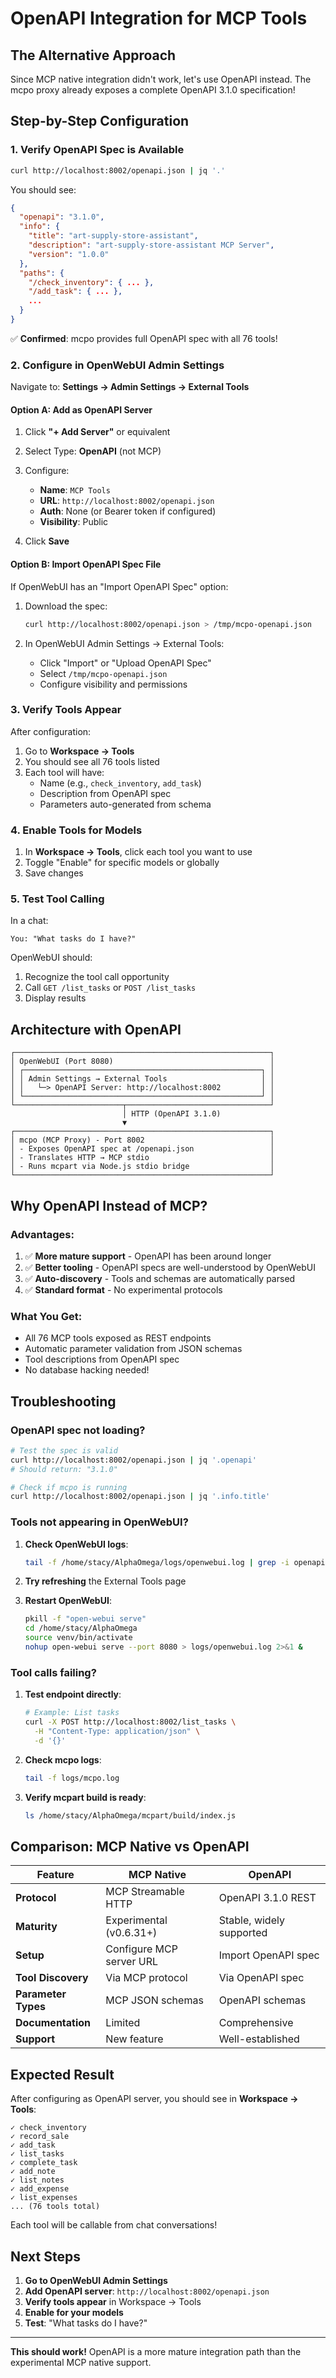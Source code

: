 # OpenAPI Integration for MCP Tools

## The Alternative Approach

Since MCP native integration didn't work, let's use OpenAPI instead. The mcpo proxy already exposes a complete OpenAPI 3.1.0 specification!

## Step-by-Step Configuration

### 1. Verify OpenAPI Spec is Available

```bash
curl http://localhost:8002/openapi.json | jq '.'
```

You should see:
```json
{
  "openapi": "3.1.0",
  "info": {
    "title": "art-supply-store-assistant",
    "description": "art-supply-store-assistant MCP Server",
    "version": "1.0.0"
  },
  "paths": {
    "/check_inventory": { ... },
    "/add_task": { ... },
    ...
  }
}
```

✅ **Confirmed**: mcpo provides full OpenAPI spec with all 76 tools!

### 2. Configure in OpenWebUI Admin Settings

Navigate to: **Settings → Admin Settings → External Tools**

#### Option A: Add as OpenAPI Server

1. Click **"+ Add Server"** or equivalent
2. Select Type: **OpenAPI** (not MCP)
3. Configure:
   - **Name**: `MCP Tools`
   - **URL**: `http://localhost:8002/openapi.json`
   - **Auth**: None (or Bearer token if configured)
   - **Visibility**: Public

4. Click **Save**

#### Option B: Import OpenAPI Spec File

If OpenWebUI has an "Import OpenAPI Spec" option:

1. Download the spec:
   ```bash
   curl http://localhost:8002/openapi.json > /tmp/mcpo-openapi.json
   ```

2. In OpenWebUI Admin Settings → External Tools:
   - Click "Import" or "Upload OpenAPI Spec"
   - Select `/tmp/mcpo-openapi.json`
   - Configure visibility and permissions

### 3. Verify Tools Appear

After configuration:

1. Go to **Workspace → Tools**
2. You should see all 76 tools listed
3. Each tool will have:
   - Name (e.g., `check_inventory`, `add_task`)
   - Description from OpenAPI spec
   - Parameters auto-generated from schema

### 4. Enable Tools for Models

1. In **Workspace → Tools**, click each tool you want to use
2. Toggle "Enable" for specific models or globally
3. Save changes

### 5. Test Tool Calling

In a chat:
```
You: "What tasks do I have?"
```

OpenWebUI should:
1. Recognize the tool call opportunity
2. Call `GET /list_tasks` or `POST /list_tasks`
3. Display results

## Architecture with OpenAPI

```
┌─────────────────────────────────────────────────────────┐
│ OpenWebUI (Port 8080)                                   │
│ ┌─────────────────────────────────────────────────────┐ │
│ │ Admin Settings → External Tools                     │ │
│ │   └─> OpenAPI Server: http://localhost:8002         │ │
│ └─────────────────────────────────────────────────────┘ │
└────────────────────────┬────────────────────────────────┘
                         │ HTTP (OpenAPI 3.1.0)
                         ▼
┌─────────────────────────────────────────────────────────┐
│ mcpo (MCP Proxy) - Port 8002                            │
│ - Exposes OpenAPI spec at /openapi.json                 │
│ - Translates HTTP → MCP stdio                           │
│ - Runs mcpart via Node.js stdio bridge                  │
└─────────────────────────────────────────────────────────┘
```

## Why OpenAPI Instead of MCP?

### Advantages:
1. ✅ **More mature support** - OpenAPI has been around longer
2. ✅ **Better tooling** - OpenAPI specs are well-understood by OpenWebUI
3. ✅ **Auto-discovery** - Tools and schemas are automatically parsed
4. ✅ **Standard format** - No experimental protocols

### What You Get:
- All 76 MCP tools exposed as REST endpoints
- Automatic parameter validation from JSON schemas
- Tool descriptions from OpenAPI spec
- No database hacking needed!

## Troubleshooting

### OpenAPI spec not loading?

```bash
# Test the spec is valid
curl http://localhost:8002/openapi.json | jq '.openapi'
# Should return: "3.1.0"

# Check if mcpo is running
curl http://localhost:8002/openapi.json | jq '.info.title'
```

### Tools not appearing in OpenWebUI?

1. **Check OpenWebUI logs**:
   ```bash
   tail -f /home/stacy/AlphaOmega/logs/openwebui.log | grep -i openapi
   ```

2. **Try refreshing** the External Tools page

3. **Restart OpenWebUI**:
   ```bash
   pkill -f "open-webui serve"
   cd /home/stacy/AlphaOmega
   source venv/bin/activate
   nohup open-webui serve --port 8080 > logs/openwebui.log 2>&1 &
   ```

### Tool calls failing?

1. **Test endpoint directly**:
   ```bash
   # Example: List tasks
   curl -X POST http://localhost:8002/list_tasks \
     -H "Content-Type: application/json" \
     -d '{}'
   ```

2. **Check mcpo logs**:
   ```bash
   tail -f logs/mcpo.log
   ```

3. **Verify mcpart build is ready**:
   ```bash
   ls /home/stacy/AlphaOmega/mcpart/build/index.js
   ```

## Comparison: MCP Native vs OpenAPI

| Feature | MCP Native | OpenAPI |
|---------|------------|---------|
| **Protocol** | MCP Streamable HTTP | OpenAPI 3.1.0 REST |
| **Maturity** | Experimental (v0.6.31+) | Stable, widely supported |
| **Setup** | Configure MCP server URL | Import OpenAPI spec |
| **Tool Discovery** | Via MCP protocol | Via OpenAPI spec |
| **Parameter Types** | MCP JSON schemas | OpenAPI schemas |
| **Documentation** | Limited | Comprehensive |
| **Support** | New feature | Well-established |

## Expected Result

After configuring as OpenAPI server, you should see in **Workspace → Tools**:

```
✓ check_inventory
✓ record_sale
✓ add_task
✓ list_tasks
✓ complete_task
✓ add_note
✓ list_notes
✓ add_expense
✓ list_expenses
... (76 tools total)
```

Each tool will be callable from chat conversations!

## Next Steps

1. **Go to OpenWebUI Admin Settings**
2. **Add OpenAPI server**: `http://localhost:8002/openapi.json`
3. **Verify tools appear** in Workspace → Tools
4. **Enable for your models**
5. **Test**: "What tasks do I have?"

---

**This should work!** OpenAPI is a more mature integration path than the experimental MCP native support.
